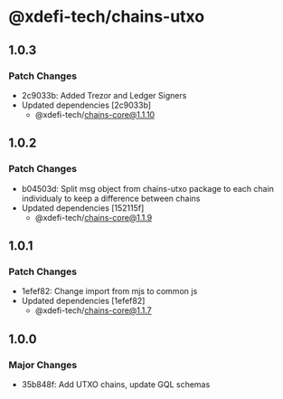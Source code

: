 # @xdefi-tech/chains-utxo

## 1.0.3

### Patch Changes

- 2c9033b: Added Trezor and Ledger Signers
- Updated dependencies [2c9033b]
  - @xdefi-tech/chains-core@1.1.10

## 1.0.2

### Patch Changes

- b04503d: Split msg object from chains-utxo package to each chain individualy to keep a difference between chains
- Updated dependencies [152115f]
  - @xdefi-tech/chains-core@1.1.9

## 1.0.1

### Patch Changes

- 1efef82: Change import from mjs to common js
- Updated dependencies [1efef82]
  - @xdefi-tech/chains-core@1.1.7

## 1.0.0

### Major Changes

- 35b848f: Add UTXO chains, update GQL schemas
